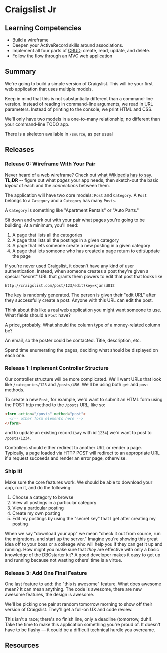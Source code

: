 # Craigslist Jr

## Learning Competencies

* Build a wireframe
* Deepen your ActiveRecord skills around associations.
* Implement all four parts of [CRUD][]: create, read, update, and delete.
* Follow the flow through an MVC web application

## Summary

We're going to build a simple version of Craigslist.  This will be your first
web application that uses multiple models.

Keep in mind that this is not substantially different than a command-line
version.  Instead of reading in command-line arguments, we read in URL
parameters.  Instead of printing to the console, we print HTML and CSS.

We'll only have two models in a one-to-many relationship; no different than
your command-line TODO app.

There is a skeleton available in `/source`, as per usual

## Releases

### Release 0: Wireframe With Your Pair

Never heard of a web wireframe? Check out [what Wikipedia has to
say](http://en.wikipedia.org/wiki/Website_wireframe). **TL;DR** -- figure out
what *pages* your app needs, then sketch-out the basic *layout* of each and the
*connections* between them.

The application will have two core models: `Post` and `Category`.  A `Post`
belongs to a `Category` and a `Category` has many `Posts`.

A `Category` is something like "Apartment Rentals" or "Auto Parts."

Sit down and work out with your pair what pages you're going to be building.
At a minimum, you'll need:

1. A page that lists all the categories
2. A page that lists all the postings in a given category
3. A page that lets someone create a new posting in a given category
4. A page that lets someone who has created a page return to edit/update the page

If you're never used Craigslist, it doesn't have any kind of user
authentication.  Instead, when someone creates a post they're given a special
"secret" URL that grants them powers to edit that post that looks like

```text
http://craigslist.com/post/123/edit?key=kjansd812
```

The key is randomly generated.  The person is given their "edit URL" after they
successfully create a post.  Anyone with this URL can edit the post.

Think about this like a real web application you might want someone to use.
What fields should a `Post` have?

A price, probably.  What should the column type of a money-related column be?

An email, so the poster could be contacted.  Title, description, etc.

Spend time enumerating the pages, deciding what should be displayed on each
one.

### Release 1: Implement Controller Structure

Our controller structure will be more complicated.  We'll want URLs that look
like `/categories/123` and `/posts/456`.  We'll be using both `get` and `post`
methods.

To create a new `Post`, for example, we'd want to submit an HTML form using the
POST http method to the `/posts` URL, like so:

```html
<form action="/posts" method="post">
  <!-- other form elements here -->
</form>
```

and to update an existing record (say with id `1234`) we'd want to post to
`/posts/1234`.

Controllers should either redirect to another URL or render a page.  Typically,
a page loaded via HTTP POST will redirect to an appropriate URL if a request
succeeds and render an error page, otherwise.

### Ship it!

Make sure the core features work.  We should be able to download your app, run
it, and do the following:

1. Choose a category to browse
2. View all postings in a particular category
3. View a particular posting
4. Create my own posting
5. Edit my postings by using the "secret key" that I get after creating my posting

When we say "download your app" we mean "check it out from source, run the
migrations, and start up the server."  Imagine you're showing this great idea
off to your boss or a colleage who will help you if they can get it up and
running.  How might you make sure that *they* are effective with only a basic
knowledge of the DBCstarter kit?  A good developer makes it easy to get up and
running because not wasting others' time is a virtue.

### Release 3: Add One Final Feature

One last feature to add: the "this is awesome" feature.  What does awesome
mean?  It can mean anything.  The code is awesome, there are new awesome
features, the design is awesome.

We'll be picking one pair at random tomorrow morning to show off their version
of Craigslist.  They'll get a full-on UX and code review.

This isn't a race; there's no finish line, only a deadline (tomorrow, duh!).
Take the time to make this application something you're proud of.  It doesn't
have to be flashy &mdash; it could be a difficult technical hurdle you
overcame.

## Resources

[CRUD]: http://en.wikipedia.org/wiki/Create,_read,_update_and_delete
